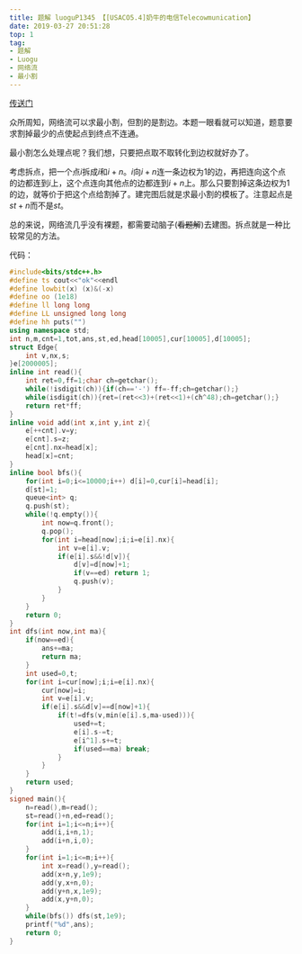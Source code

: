 ```yaml
---
title: 题解 luoguP1345 【[USACO5.4]奶牛的电信Telecowmunication】
date: 2019-03-27 20:51:28
top: 1
tag: 
- 题解
- Luogu
- 网络流
- 最小割
---
```

[传送门](https://www.luogu.org/problemnew/show/P1345)

众所周知，网络流可以求最小割，但割的是割边。本题一眼看就可以知道，题意要求割掉最少的点使起点到终点不连通。

最小割怎么处理点呢？我们想，只要把点取不取转化到边权就好办了。

考虑拆点，把一个点$i$拆成$i$和$i+n$。$i$向$i+n$连一条边权为$1$的边，再把连向这个点的边都连到$i$上，这个点连向其他点的边都连到$i+n$上。那么只要割掉这条边权为$1$的边，就等价于把这个点给割掉了。建完图后就是求最小割的模板了。注意起点是$st+n$而不是$st$。

总的来说，网络流几乎没有裸题，都需要动脑子(~~看题解~~)去建图。拆点就是一种比较常见的方法。

代码：
```cpp
#include<bits/stdc++.h>
#define ts cout<<"ok"<<endl
#define lowbit(x) (x)&(-x)
#define oo (1e18)
#define ll long long
#define LL unsigned long long
#define hh puts("")
using namespace std;
int n,m,cnt=1,tot,ans,st,ed,head[10005],cur[10005],d[10005];
struct Edge{
    int v,nx,s;
}e[2000005];
inline int read(){
    int ret=0,ff=1;char ch=getchar();
    while(!isdigit(ch)){if(ch=='-') ff=-ff;ch=getchar();}
    while(isdigit(ch)){ret=(ret<<3)+(ret<<1)+(ch^48);ch=getchar();}
    return ret*ff;
}
inline void add(int x,int y,int z){
    e[++cnt].v=y;
    e[cnt].s=z;
    e[cnt].nx=head[x];
    head[x]=cnt;
}
inline bool bfs(){
    for(int i=0;i<=10000;i++) d[i]=0,cur[i]=head[i];
    d[st]=1;
    queue<int> q;
    q.push(st);
    while(!q.empty()){
        int now=q.front();
        q.pop();
        for(int i=head[now];i;i=e[i].nx){
            int v=e[i].v;
            if(e[i].s&&!d[v]){
                d[v]=d[now]+1;
                if(v==ed) return 1;
                q.push(v);
            }
        }
    }
    return 0;
}
int dfs(int now,int ma){
    if(now==ed){
        ans+=ma;
        return ma;
    }
    int used=0,t;
    for(int i=cur[now];i;i=e[i].nx){
        cur[now]=i;
        int v=e[i].v;
        if(e[i].s&&d[v]==d[now]+1){
            if(t!=dfs(v,min(e[i].s,ma-used))){
                used+=t;
                e[i].s-=t;
                e[i^1].s+=t;
                if(used==ma) break;
            }
        }
    }
    return used;
}
signed main(){
    n=read(),m=read();
    st=read()+n,ed=read();
    for(int i=1;i<=n;i++){
        add(i,i+n,1);
        add(i+n,i,0);
    }
    for(int i=1;i<=m;i++){
        int x=read(),y=read();
        add(x+n,y,1e9);
        add(y,x+n,0);
        add(y+n,x,1e9);
        add(x,y+n,0);
    }
    while(bfs()) dfs(st,1e9);
    printf("%d",ans);
    return 0;
}
```